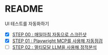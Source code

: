 # README

UI 테스트를 자동화하기

- [x] [STEP 00 : 매일아침 자동으로 스크린샷](./step00/README.md)
- [x] [STEP 01 : Playwright MCP를 사용해 자동점검](./step01/README.md)
- [ ] [STEP 02 : 멀티모달 LLM을 사용해 정적분석]()
